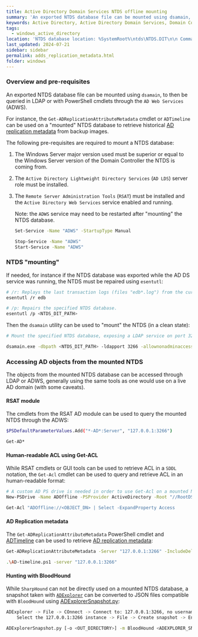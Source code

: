 ```yaml
---
title: Active Directory Domain Services NTDS offline mounting
summary: 'An exported NTDS database file can be mounted using dsamain, to then be queried in LDAP or with PowerShell cmdlets through the "AD Web Services".\n\n '
keywords: Active Directory, Active Directory Domain Services, Domain Controllers, DC, replication metadata, msDS-ReplAttributeMetaData, msDS-ReplValueMetaData, Get-ADReplicationAttributeMetadata, ADTimeline, FarsightAD, esentutl, dsamain.exe
tags:
  - windows_active_directory
location: 'NTDS database location: %SystemRoot%\ntds\NTDS.DIT\n\n Commands for offline mounting:\n esentutl /p <NTDS_DIT_PATH>\n dsamain.exe -dbpath <NTDS_DIT_PATH> -ldapport 3266 -allownonadminaccess'
last_updated: 2024-07-21
sidebar: sidebar
permalink: adds_replication_metadata.html
folder: windows
---
```


### Overview and pre-requisites

An exported NTDS database file can be mounted using `dsamain`, to then be
queried in LDAP or with PowerShell cmdlets through the `AD Web Services`
(ADWS).

For instance, the `Get-ADReplicationAttributeMetadata` cmdlet or `ADTimeline`
can be used on a "mounted" NTDS database to retrieve historical
[AD replication metadata](./adds_replication_metadata.md) from backup images.

The following pre-requisites are required to mount a NTDS database:

  1. The Windows Server major version used must be superior or equal to the
     Windows Server version of the Domain Controller the NTDS is coming
     from.

  2. The `Active Directory Lightweight Directory Services` (`AD LDS`) server
     role must be installed.

  3. The `Remote Server Administration Tools` (`RSAT`) must be installed and
     the `Active Directory Web Services` service enabled and running.

     Note: the `ADWS` service may need to be restarted after "mounting" the
     NTDS database.
     
     ```bash
     Set-Service -Name "ADWS" -StartupType Manual

     Stop-Service -Name "ADWS"
     Start-Service -Name "ADWS"
     ```

### NTDS "mounting"

If needed, for instance if the NTDS database was exported while the AD DS
service was running, the NTDS must be repaired using `esentutl`:

```bash
# /r: Replays the last transaction logs (files "edb*.log") from the current folder, if any, to apply the last AD objects changes.
esentutl /r edb

# /p: Repairs the specified NTDS database.
esentutl /p <NTDS_DIT_PATH>
```

Then the `dsamain` utility can be used to "mount" the NTDS (in a clean state):

```bash
# Mount the specified NTDS database, exposing a LDAP service on port 3266 (and allowing access through the ADWS service).

dsamain.exe -dbpath <NTDS_DIT_PATH> -ldapport 3266 -allownonadminaccess
```

### Accessing AD objects from the mounted NTDS

The objects from the mounted NTDS database can be accessed through LDAP or
ADWS, generally using the same tools as one would use on a live AD domain
(with some caveats).

#### RSAT module

The cmdlets from the RSAT AD module can be used to query the mounted NTDS
through the ADWS:

```bash
$PSDefaultParameterValues.Add("*-AD*:Server", "127.0.0.1:3266")

Get-AD*
```

#### Human-readable ACL using Get-ACL

While RSAT cmdlets or GUI tools can be used to retrieve ACL in a `SDDL`
notation, the `Get-Acl` cmdlet can be used to query and retrieve ACL in an
human-readable format:

```bash
# A custom AD PS drive is needed in order to use Get-Acl on a mounted NTDS database.
New-PSDrive -Name ADOffline -PSProvider ActiveDirectory -Root "//RootDSE/" -Server 127.0.0.1:3266

Get-Acl "ADOffline://<OBJECT_DN> | Select -ExpandProperty Access
```

#### AD Replication metadata

The `Get-ADReplicationAttributeMetadata` PowerShell cmdlet and
[ADTimeline](https://github.com/ANSSI-FR/ADTimeline) can be used to retrieve
[AD replication metadata](./adds_replication_metadata.md):

```bash
Get-ADReplicationAttributeMetadata -Server "127.0.0.1:3266" -IncludeDeletedObjects –ShowAllLinkedValues "<DISTINGUISHED_NAME>"

.\AD-timeline.ps1 -server "127.0.0.1:3266"
```

#### Hunting with BloodHound

While `SharpHound` can not be directly used on a mounted NTDS database, a
snapshot taken with
[`ADExplorer`](https://learn.microsoft.com/en-us/sysinternals/downloads/adexplorer)
can be converted to JSON files compatible with `BloodHound` using
[ADExplorerSnapshot.py](https://github.com/c3c/ADExplorerSnapshot.py):

```bash
ADExplorer -> File -> COnnect -> Connect to: 127.0.0.1:3266, no username or password -> OK
    Select the 127.0.0.1:3266 instance -> File -> Create snapshot -> Enter the desired snapshot filename -> OK

ADExplorerSnapshot.py [-o <OUT_DIRECTORY>] -m BloodHound <ADEXPLORER_SNAPSHOT>
```
